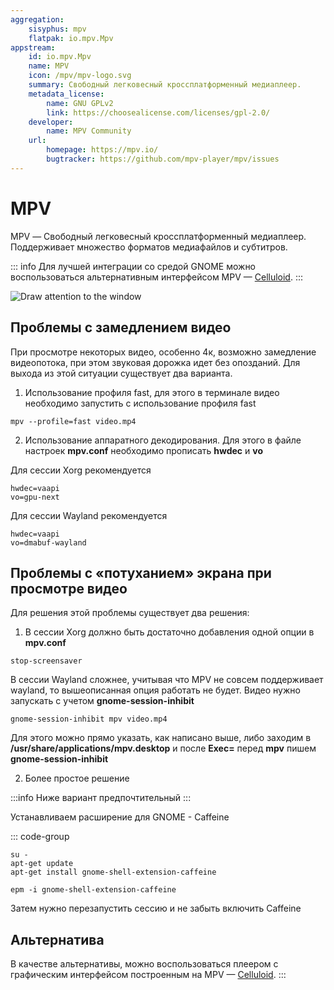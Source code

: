 ```yaml
---
aggregation:
    sisyphus: mpv
    flatpak: io.mpv.Mpv
appstream:
    id: io.mpv.Mpv
    name: MPV
    icon: /mpv/mpv-logo.svg
    summary: Свободный легковесный кроссплатформенный медиаплеер.
    metadata_license:
        name: GNU GPLv2
        link: https://choosealicense.com/licenses/gpl-2.0/
    developer:
        name: MPV Community
    url:
        homepage: https://mpv.io/
        bugtracker: https://github.com/mpv-player/mpv/issues
---
```




# MPV

MPV — Свободный легковесный кроссплатформенный медиаплеер. Поддерживает множество форматов медиафайлов и субтитров.


::: info
Для лучшей интеграции со средой GNOME можно воспользоваться альтернативным интерфейсом MPV — [Celluloid](/celluloid).
:::

![Draw attention to the window](/mpv/mpv.png)


<!--@include: @apps/_parts/install/content-repo.md-->
<!--@include: @apps/_parts/install/content-flatpak.md-->

## Проблемы с замедлением видео

При просмотре некоторых видео, особенно 4к, возможно замедление видеопотока, при этом звуковая дорожка идет без опозданий. Для выхода из этой ситуации существует два варианта.

1. Использование профиля fast, для этого в терминале видео необходимо запустить с использование профиля fast

```shell
mpv --profile=fast video.mp4
```

2. Использование аппаратного декодирования. Для этого в файле настроек **mpv.conf** необходимо прописать **hwdec** и **vo**

Для сессии Xorg рекомендуется

```
hwdec=vaapi
vo=gpu-next
```

Для сессии Wayland рекомендуется

```
hwdec=vaapi
vo=dmabuf-wayland
```

## Проблемы с «потуханием» экрана при просмотре видео

Для решения этой проблемы существует два решения:

1. В сессии Xorg должно быть достаточно добавления одной опции в **mpv.conf**

```
stop-screensaver
```

В сессии Wayland сложнее, учитывая что MPV не совсем поддерживает wayland, то вышеописанная опция работать не будет.
Видео нужно запускать с учетом **gnome-session-inhibit**

```shell
gnome-session-inhibit mpv video.mp4
```

Для этого можно прямо указать, как написано выше, либо заходим в **/usr/share/applications/mpv.desktop** и после **Exec=** перед **mpv**  пишем **gnome-session-inhibit**

2. Более простое решение

:::info
Ниже вариант предпочтительный
:::

Устанавливаем расширение для GNOME - Caffeine

::: code-group

```shell[apt-get]
su -
apt-get update
apt-get install gnome-shell-extension-caffeine
```

```shell[epm]
epm -i gnome-shell-extension-caffeine
```

Затем нужно перезапустить сессию и не забыть включить Caffeine

## Альтернатива
В качестве альтернативы, можно воспользоваться плеером с графическим интерфейсом построенным на MPV — [Celluloid](/celluloid).
:::
